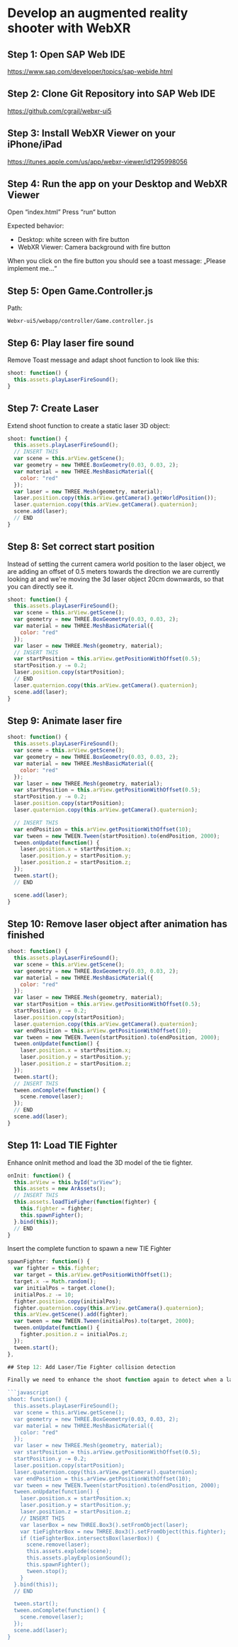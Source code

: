 # Develop an augmented reality shooter with WebXR

## Step 1: Open SAP Web IDE

https://www.sap.com/developer/topics/sap-webide.html

## Step 2: Clone Git Repository into SAP Web IDE

https://github.com/cgrail/webxr-ui5

## Step 3: Install WebXR Viewer on your iPhone/iPad

https://itunes.apple.com/us/app/webxr-viewer/id1295998056

## Step 4: Run the app on your Desktop and WebXR Viewer

Open “index.html”
Press “run“ button

Expected behavior:
-	Desktop: white screen with fire button
-	WebXR Viewer: Camera background with fire button

When you click on the fire button you should see a toast message: „Please implement me…“

## Step 5: Open Game.Controller.js

Path:
```
Webxr-ui5/webapp/controller/Game.controller.js
```

## Step 6: Play laser fire sound

Remove Toast message and adapt shoot function to look like this:

```javascript
shoot: function() {
  this.assets.playLaserFireSound();
}
```

## Step 7: Create Laser

Extend shoot function to create a static laser 3D object:

```javascript
shoot: function() {
  this.assets.playLaserFireSound();
  // INSERT THIS
  var scene = this.arView.getScene();
  var geometry = new THREE.BoxGeometry(0.03, 0.03, 2);
  var material = new THREE.MeshBasicMaterial({
    color: "red"
  });
  var laser = new THREE.Mesh(geometry, material);
  laser.position.copy(this.arView.getCamera().getWorldPosition());
  laser.quaternion.copy(this.arView.getCamera().quaternion);
  scene.add(laser);
  // END
}
```

## Step 8: Set correct start position

Instead of setting the current camera world position to the laser object, we are adding an offset of 0.5 meters towards the direction we are currently looking at and we're moving the 3d laser object 20cm downwards, so that you can directly see it.

```javascript
shoot: function() {
  this.assets.playLaserFireSound();
  var scene = this.arView.getScene();
  var geometry = new THREE.BoxGeometry(0.03, 0.03, 2);
  var material = new THREE.MeshBasicMaterial({
    color: "red"
  });
  var laser = new THREE.Mesh(geometry, material);
  // INSERT THIS
  var startPosition = this.arView.getPositionWithOffset(0.5);
  startPosition.y -= 0.2;
  laser.position.copy(startPosition);
  // END
  laser.quaternion.copy(this.arView.getCamera().quaternion);
  scene.add(laser);
}
```

## Step 9: Animate laser fire

```javascript
shoot: function() {
  this.assets.playLaserFireSound();
  var scene = this.arView.getScene();
  var geometry = new THREE.BoxGeometry(0.03, 0.03, 2);
  var material = new THREE.MeshBasicMaterial({
    color: "red"
  });
  var laser = new THREE.Mesh(geometry, material);
  var startPosition = this.arView.getPositionWithOffset(0.5);
  startPosition.y -= 0.2;
  laser.position.copy(startPosition);
  laser.quaternion.copy(this.arView.getCamera().quaternion);

  // INSERT THIS
  var endPosition = this.arView.getPositionWithOffset(10);
  var tween = new TWEEN.Tween(startPosition).to(endPosition, 2000);
  tween.onUpdate(function() {
    laser.position.x = startPosition.x;
    laser.position.y = startPosition.y;
    laser.position.z = startPosition.z;
  });
  tween.start();
  // END

  scene.add(laser);
}
```

## Step 10: Remove laser object after animation has finished

```javascript
shoot: function() {
  this.assets.playLaserFireSound();
  var scene = this.arView.getScene();
  var geometry = new THREE.BoxGeometry(0.03, 0.03, 2);
  var material = new THREE.MeshBasicMaterial({
    color: "red"
  });
  var laser = new THREE.Mesh(geometry, material);
  var startPosition = this.arView.getPositionWithOffset(0.5);
  startPosition.y -= 0.2;
  laser.position.copy(startPosition);
  laser.quaternion.copy(this.arView.getCamera().quaternion);
  var endPosition = this.arView.getPositionWithOffset(10);
  var tween = new TWEEN.Tween(startPosition).to(endPosition, 2000);
  tween.onUpdate(function() {
    laser.position.x = startPosition.x;
    laser.position.y = startPosition.y;
    laser.position.z = startPosition.z;
  });
  tween.start();
  // INSERT THIS
  tween.onComplete(function() {
    scene.remove(laser);
  });
  // END
  scene.add(laser);
}
```

## Step 11: Load TIE Fighter

Enhance onInit method and load the 3D model of the tie fighter.

```javascript
onInit: function() {
  this.arView = this.byId("arView");
  this.assets = new ArAssets();
  // INSERT THIS
  this.assets.loadTieFigher(function(fighter) {
    this.fighter = fighter;
    this.spawnFighter();
  }.bind(this));
  // END
}
``` 

Insert the complete function to spawn a new TIE Fighter

```javascript
spawnFighter: function() {
  var fighter = this.fighter;
  var target = this.arView.getPositionWithOffset(1);
  target.x -= Math.random();
  var initialPos = target.clone();
  initialPos.z -= 10;
  fighter.position.copy(initialPos);
  fighter.quaternion.copy(this.arView.getCamera().quaternion);
  this.arView.getScene().add(fighter);
  var tween = new TWEEN.Tween(initialPos).to(target, 2000);
  tween.onUpdate(function() {
    fighter.position.z = initialPos.z;
  });
  tween.start();
},

## Step 12: Add Laser/Tie Fighter collision detection

Finally we need to enhance the shoot function again to detect when a laser hits the TIE Fighter

```javascript
shoot: function() {
  this.assets.playLaserFireSound();
  var scene = this.arView.getScene();
  var geometry = new THREE.BoxGeometry(0.03, 0.03, 2);
  var material = new THREE.MeshBasicMaterial({
    color: "red"
  });
  var laser = new THREE.Mesh(geometry, material);
  var startPosition = this.arView.getPositionWithOffset(0.5);
  startPosition.y -= 0.2;
  laser.position.copy(startPosition);
  laser.quaternion.copy(this.arView.getCamera().quaternion);
  var endPosition = this.arView.getPositionWithOffset(10);
  var tween = new TWEEN.Tween(startPosition).to(endPosition, 2000);
  tween.onUpdate(function() {
    laser.position.x = startPosition.x;
    laser.position.y = startPosition.y;
    laser.position.z = startPosition.z;
    // INSERT THIS
    var laserBox = new THREE.Box3().setFromObject(laser);
    var tieFighterBox = new THREE.Box3().setFromObject(this.fighter);     
    if (tieFighterBox.intersectsBox(laserBox)) {
      scene.remove(laser);
      this.assets.explode(scene);
      this.assets.playExplosionSound();
      this.spawnFighter();
      tween.stop();
    }
  }.bind(this));
  // END

  tween.start();
  tween.onComplete(function() {
    scene.remove(laser);
  });
  scene.add(laser);
}
```


